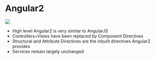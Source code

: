 # Angular2

![](resources/angular2-comp.png)

<aside class="notes">
  <ul>
    <li>High level Angular2 is very similar to AngularJS</li>
    <li>Controllers+Views have been replaced by Component Directives</li>
    <li>Structural and Attribute Directives are the inbuilt directives Angular2 provides</li>
    <li>Services remain largely unchanged</li>
  </ul>
</aside>
